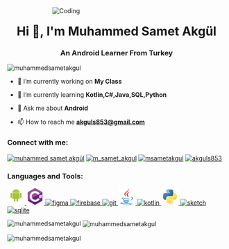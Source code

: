 

<img align="right" alt="Coding" width="400" src="https://camo.githubusercontent.com/cae12fddd9d6982901d82580bdf321d81fb299141098ca1c2d4891870827bf17/68747470733a2f2f6d69726f2e6d656469756d2e636f6d2f6d61782f313336302f302a37513379765349765f7430696f4a2d5a2e676966">

<h1 align="center">Hi 👋, I'm Muhammed Samet Akgül</h1>
<h3 align="center">An Android Learner From Turkey</h3>

<p align="left"> <img src="https://komarev.com/ghpvc/?username=muhammedsametakgul&label=Profile%20views&color=0e75b6&style=flat" alt="muhammedsametakgul" /> </p>

- 🔭 I’m currently working on **My Class**

- 🌱 I’m currently learning **Kotlin,C#,Java,SQL,Python**

- 💬 Ask me about **Android**

- 📫 How to reach me **akguls853@gmail.com**

<h3 align="left">Connect with me:</h3>
<p align="left">
<a href="https://linkedin.com/in/muhammed samet akgül" target="blank"><img align="center" src="https://raw.githubusercontent.com/rahuldkjain/github-profile-readme-generator/master/src/images/icons/Social/linked-in-alt.svg" alt="muhammed samet akgül" height="30" width="40" /></a>
<a href="https://instagram.com/m_samet_akgul" target="blank"><img align="center" src="https://raw.githubusercontent.com/rahuldkjain/github-profile-readme-generator/master/src/images/icons/Social/instagram.svg" alt="m_samet_akgul" height="30" width="40" /></a>
<a href="https://www.codechef.com/users/msametakgul" target="blank"><img align="center" src="https://cdn.jsdelivr.net/npm/simple-icons@3.1.0/icons/codechef.svg" alt="msametakgul" height="30" width="40" /></a>
<a href="https://www.hackerrank.com/akguls853" target="blank"><img align="center" src="https://raw.githubusercontent.com/rahuldkjain/github-profile-readme-generator/master/src/images/icons/Social/hackerrank.svg" alt="akguls853" height="30" width="40" /></a>
</p>

<h3 align="left">Languages and Tools:</h3>
<p align="left"> <a href="https://developer.android.com" target="_blank" rel="noreferrer"> <img src="https://raw.githubusercontent.com/devicons/devicon/master/icons/android/android-original-wordmark.svg" alt="android" width="40" height="40"/> </a> <a href="https://www.w3schools.com/cs/" target="_blank" rel="noreferrer"> <img src="https://raw.githubusercontent.com/devicons/devicon/master/icons/csharp/csharp-original.svg" alt="csharp" width="40" height="40"/> </a> <a href="https://www.figma.com/" target="_blank" rel="noreferrer"> <img src="https://www.vectorlogo.zone/logos/figma/figma-icon.svg" alt="figma" width="40" height="40"/> </a> <a href="https://firebase.google.com/" target="_blank" rel="noreferrer"> <img src="https://www.vectorlogo.zone/logos/firebase/firebase-icon.svg" alt="firebase" width="40" height="40"/> </a> <a href="https://git-scm.com/" target="_blank" rel="noreferrer"> <img src="https://www.vectorlogo.zone/logos/git-scm/git-scm-icon.svg" alt="git" width="40" height="40"/> </a> <a href="https://www.java.com" target="_blank" rel="noreferrer"> <img src="https://raw.githubusercontent.com/devicons/devicon/master/icons/java/java-original.svg" alt="java" width="40" height="40"/> </a> <a href="https://kotlinlang.org" target="_blank" rel="noreferrer"> <img src="https://www.vectorlogo.zone/logos/kotlinlang/kotlinlang-icon.svg" alt="kotlin" width="40" height="40"/> </a> <a href="https://www.python.org" target="_blank" rel="noreferrer"> <img src="https://raw.githubusercontent.com/devicons/devicon/master/icons/python/python-original.svg" alt="python" width="40" height="40"/> </a> <a href="https://www.sketch.com/" target="_blank" rel="noreferrer"> <img src="https://www.vectorlogo.zone/logos/sketchapp/sketchapp-icon.svg" alt="sketch" width="40" height="40"/> </a> <a href="https://www.sqlite.org/" target="_blank" rel="noreferrer"> <img src="https://www.vectorlogo.zone/logos/sqlite/sqlite-icon.svg" alt="sqlite" width="40" height="40"/> </a> </p>

<p><img align="left" src="https://github-readme-stats.vercel.app/api/top-langs?username=muhammedsametakgul&show_icons=true&locale=en&layout=compact" alt="muhammedsametakgul" /></p>

<p>&nbsp;<img align="center" src="https://github-readme-stats.vercel.app/api?username=muhammedsametakgul&show_icons=true&locale=en" alt="muhammedsametakgul" /></p>

<p><img align="center" src="https://github-readme-streak-stats.herokuapp.com/?user=muhammedsametakgul&" alt="muhammedsametakgul" /></p>


